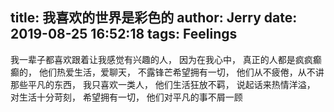 title: 我喜欢的世界是彩色的
author: Jerry
date: 2019-08-25 16:52:18
tags: Feelings
---
我一辈子都喜欢跟着让我感觉有兴趣的人，
因为在我心中，
真正的人都是疯疯癫癫的，
他们热爱生活，爱聊天，
不露锋芒希望拥有一切，
他们从不疲倦，从不讲那些平凡的东西，
我只喜欢一类人，
他们生活狂放不羁，
说起话来热情洋溢，
对生活十分苛刻，
希望拥有一切，
他们对平凡的事不屑一顾
